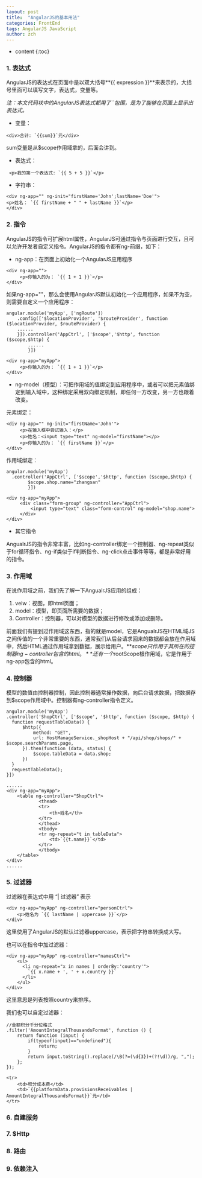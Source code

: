 ```yaml
---
layout: post
title:  "AngularJS的基本用法"
categories: FrontEnd
tags: AngularJS JavaScript
author: zch
---
```


* content
{:toc}
### 1. 表达式

AngularJS的表达式在页面中是以双大括号**{{ expression }}**来表示的，大括号里面可以填写文字，表达式，变量等。

*注：本文代码块中的AngularJS表达式都用了``包围，是为了能够在页面上显示出表达式。*

- 变量：

```
<div>合计: `{{sum}}`元</div>
```

sum变量是从$scope作用域拿的，后面会讲到。

- 表达式：

```
 <p>我的第一个表达式: `{{ 5 + 5 }}`</p>
```

- 字符串：

```
<div ng-app="" ng-init="firstName='John';lastName='Doe'">
<p>姓名： `{{ firstName + " " + lastName }}`</p>
</div>
```

### 2. 指令

AngularJS的指令可扩展html属性，AngularJS可通过指令与页面进行交互，且可以允许开发者自定义指令。AngularJS的指令都有ng-前缀，如下：

- ng-app：在页面上初始化一个AngularJS应用程序

```
<div ng-app="">
     <p>你输入的为： `{{ 1 + 1 }}`</p>
</div>
```

如果ng-app=""，那么会使用AngularJS默认初始化一个应用程序，如果不为空，则需要自定义一个应用程序：

```
angular.module('myApp', ['ngRoute'])
    .config(['$locationProvider', '$routeProvider', function ($locationProvider, $routeProvider) {
    ......
    }]).controller('AppCtrl', ['$scope','$http', function ($scope,$http) {
        ......
        }])
```

```
<div ng-app="myApp">
     <p>你输入的为： `{{ 1 + 1 }}`</p>
</div>
```

- ng-model（模型）：可把作用域的值绑定到应用程序中，或者可以把元素值绑定到输入域中，这种绑定采用双向绑定机制，即任何一方改变，另一方也跟着改变。

元素绑定：

```
<div ng-app="" ng-init="firstName='John'">
     <p>在输入框中尝试输入：</p>
     <p>姓名：<input type="text" ng-model="firstName"></p>
     <p>你输入的为： `{{ firstName }}`</p>
</div>
```

作用域绑定：

```
angular.module('myApp')
  .controller('AppCtrl', ['$scope','$http', function ($scope,$http) {
        $scope.shop.name="zhangsan"
        }])
```

```
<div ng-app="myApp">
     <div class="form-group" ng-controller="AppCtrl">
     	 <input type="text" class="form-control" ng-model="shop.name">
     </div>
</div>
```

- 其它指令

AngualrJS的指令非常丰富，比如ng-controller绑定一个控制器、ng-repeat类似于for循环指令、ng-if类似于if判断指令、ng-click点击事件等等，都是非常好用的指令。

### 3. 作用域

在说作用域之前，我们先了解一下AngualrJS应用的组成：

1. veiw：视图，即html页面；
2. model：模型，即页面所需要的数据；
3. Controller：控制器，可以对模型的数据进行修改或添加或删除。

前面我们有提到过作用域这东西，指的就是model，它是AngualrJS在HTML域JS之间传值的一个非常重要的东西，通常我们从后台请求回来的数据都会放在作用域中，然后HTML通过作用域拿到数据，展示给用户。**$scope只作用于其所在的控制器ng-controller包含的html。**还有一个$rootScope根作用域，它是作用于ng-app包含的html。

### 4. 控制器

模型的数值由控制器控制，因此控制器通常操作数据，向后台请求数据，把数据存到$scope作用域中。控制器有ng-controller指令定义。

```
angular.module('myApp')
.controller('ShopCtrl', ['$scope', '$http', function ($scope, $http) {
  function requestTableData() {
      $http({
          method: "GET",
          url: HostManageService._shopHost + "/api/shop/shops/" + $scope.searchParams.page,
      }).then(function (data, status) {
          $scope.tableData = data.shop;
      })
  }
  requestTableData();
}])	
```

```
......
<div ng-app="myApp">
    <table ng-controller="ShopCtrl">
            <thead>
            <tr>
                <th>姓名</th>
            </tr>
            </thead>
            <tbody>
            <tr ng-repeat="t in tableData">
                <td>`{{t.name}}`</td>
            </tr>
            </tbody>
    </table>
</div>
......
```

### 5. 过滤器

过滤器在表达式中用 “|  过滤器” 表示

```
<div ng-app="myApp" ng-controller="personCtrl">
	<p>姓名为 `{{ lastName | uppercase }}`</p>
</div>
```

这里使用了AngularJS的默认过滤器uppercase，表示把字符串转换成大写。

也可以在指令中加过滤器：

```
<div ng-app="myApp" ng-controller="namesCtrl">
    <ul>
      <li ng-repeat="x in names | orderBy:'country'">
        `{{ x.name + ', ' + x.country }}`
      </li>
    </ul>
</div>
```

这里意思是列表按照country来排序。

我们也可以自定过滤器：

```
//金额积分千分位格式
.filter('AmountIntegralThousandsFormat', function () {
	return function (input) {
		if(typeof(input)=="undefined"){
			return;
		}
		return input.toString().replace(/\B(?=(\d{3})+(?!\d))/g, ",");
	};
});
```

```
<tr>
    <td>积分成本费</td>
    <td>`{{platformData.provisionsReceivables | AmountIntegralThousandsFormat}}`元</td>
</tr>
```

### 6. 自建服务



### 7. $Http



### 8. 路由



### 9. 依赖注入